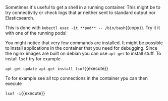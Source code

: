 Sometimes it's useful to get a shell in a running container. This might be to try connectivity or
check logs that ar neither sent to standard output nor Elasticsearch.

This is done with `kubectl exec -it **pod** -- /bin/bash`{{copy}}. Try it it with one of the running pods!

You might notice that very few commands are installed. It might be possible to install applications in the container that you need for debugging. Since the nginx images are built on debian you can use `apt-get` to install stuff. To install `lsof` try for example

`
apt-get update
apt-get install lsof
`{{execute}}


To for example see all tcp connections in the container ypu can then execute

`
lsof -i
`{{execute}}
